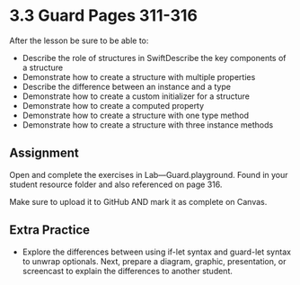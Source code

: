 # 3.3 Guard Pages 311-316 #

After the lesson be sure to be able to:
- Describe the role of structures in SwiftDescribe the key components of a structure
- Demonstrate how to create a structure with multiple properties
- Describe the difference between an instance and a type
- Demonstrate how to create a custom initializer for a structure
- Demonstrate how to create a computed property
- Demonstrate how to create a structure with one type method
- Demonstrate how to create a structure with three instance methods

## Assignment ##

Open and complete the exercises in Lab—Guard.playground. Found in your student resource folder and also referenced on page 316.

Make sure to upload it to GitHub AND mark it as complete on Canvas.

## Extra Practice ##

- Explore the differences between using if-let syntax and guard-let syntax to unwrap optionals. Next, prepare a diagram, graphic, presentation, or screencast to explain the differences to another student.
